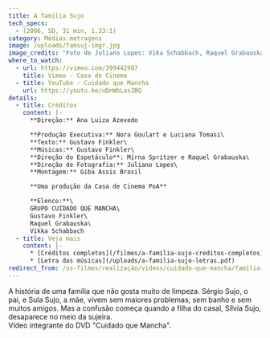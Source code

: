 ```yaml
---
title: A família Sujo
tech_specs:
  - (2006, SD, 31 min, 1.33:1)
category: Médias-metragens
image: /uploads/famsuj-imgr.jpg
image_credits: "Foto de Juliano Lopes: Vika Schabbach, Raquel Grabauska e Gustavo Finkler"
where_to_watch:
  - url: https://vimeo.com/399442987
    title: Vimeo - Casa de Cinema
  - title: YouTube - Cuidado que Mancha
    url: https://youtu.be/uDnWbLasZBQ
details:
  - title: Créditos
    content: |-
      **Direção:** Ana Luiza Azevedo

      **Produção Executiva:** Nora Goulart e Luciana Tomasi\
      **Texto:** Gustavo Finkler\
      **Músicas:** Gustavo Finkler\
      **Direção do Espetáculo**: Mirna Spritzer e Raquel Grabauska\
      **Direção de Fotografia:** Juliano Lopes\
      **Montagem:** Giba Assis Brasil

      **Uma produção da Casa de Cinema PoA**

      **Elenco:**\
      GRUPO CUIDADO QUE MANCHA\
      Gustavo Finkler\
      Raquel Grabauska\
      Vikka Schabbach
  - title: Veja mais
    content: |-
      * [Créditos completos](/filmes/a-família-sujo-creditos-completos)
      * [Letra das músicas](/uploads/a-familia-sujo-letras.pdf)
redirect_from: /os-filmes/realização/vídeos/cuidado-que-mancha/família-sujo.html
---
```

A história de uma família que não gosta muito de limpeza. Sérgio Sujo, o pai, e Sula Sujo, a mãe, vivem sem maiores problemas, sem banho e sem muitos amigos. Mas a confusão começa quando a filha do casal, Sílvia Sujo, desaparece no meio da sujeira.\
Vídeo integrante do DVD "Cuidado que Mancha".
